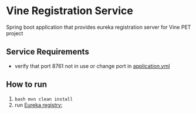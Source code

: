 
# Vine Registration Service

Spring boot application that provides eureka registration server for Vine PET project 

## Service Requirements

- verify that port 8761 not in use or change port in [application.yml](src/main/resources/application.yml)

## How to run

1. ```bash mvn clean install```
2. run [Eureka registry](src/test/java/com/mentorship/vineregistrationservice/VineRegistrationServiceApplicationTests.java);